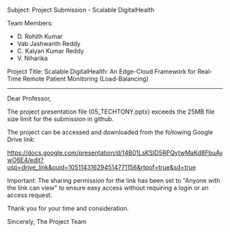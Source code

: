 Subject: Project Submission - Scalable DigitalHealth

Team Members:
- D. Rohith Kumar
- Vab Jashwanth Reddy
- C. Kalyan Kumar Reddy
- V. Niharika

Project Title:
Scalable DigitalHealth: An Edge-Cloud Framework for Real-Time Remote Patient Monitoring (Load-Balancing)

---

Dear Professor,

The project presentation file (05_TECHTONY.pptx) exceeds the 25MB file size limit for the submission in github.

The project can be accessed and downloaded from the following Google Drive link:

https://docs.google.com/presentation/d/14B01LsKSID5RPQytwMaKd8FbuAvwO6E4/edit?usp=drive_link&ouid=105114316294514771156&rtpof=true&sd=true


Important: The sharing permission for the link has been set to "Anyone with the link can view" to ensure easy access without requiring a login or an access request.

Thank you for your time and consideration.

Sincerely,
The Project Team
